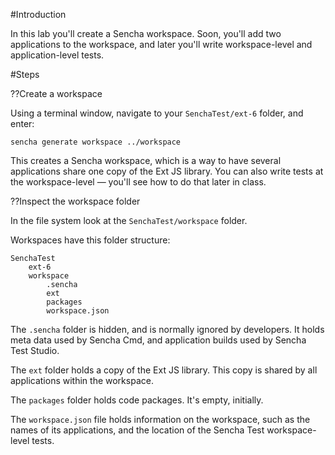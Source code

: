 #Introduction

In this lab you'll create a Sencha workspace. Soon, you'll add two applications to the workspace, 
and later you'll write workspace-level and application-level tests. 

#Steps


??Create a workspace

Using a terminal window, navigate to your `SenchaTest/ext-6` folder, and enter:

    sencha generate workspace ../workspace

This creates a Sencha workspace, which is a way to have several applications share one copy
of the Ext JS library. You can also write tests at the workspace-level &mdash; you'll see
how to do that later in class.

??Inspect the workspace folder

In the file system look at the `SenchaTest/workspace` folder. 

Workspaces have this folder structure:

    SenchaTest
        ext-6
        workspace
            .sencha
            ext
            packages
            workspace.json

The `.sencha` folder is hidden, and is normally ignored by developers. It holds meta data used by Sencha Cmd, 
and application builds used by Sencha Test Studio. 

The `ext` folder holds a copy of the Ext JS library. This copy is shared by all applications within the workspace.

The `packages` folder holds code packages. It's empty, initially. 

The `workspace.json` file holds information on the workspace, such as the names of its applications, and the location
of the Sencha Test workspace-level tests. 
